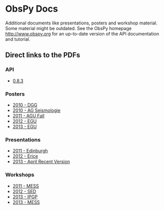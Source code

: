 # ObsPy Docs

Additional documents like presentations, posters and workshop material. Some material might be outdated.
See the ObsPy homepage http://www.obspy.org for an up-to-date version of the API documentation and
tutorial.



## Direct links to the PDFs

### API

* [0.8.3](https://github.com/obspy/docs/tree/master/api/0.8.3)

### Posters

* [2010 - DGG](https://github.com/obspy/docs/raw/master/posters/dgg_2010/poster.pdf)
* [2010 - AG Seismologie](https://github.com/obspy/docs/raw/master/posters/ag_seismologie_2010/poster.pdf)
* [2011 - AGU Fall](https://github.com/obspy/docs/raw/master/posters/agu_2011/agu2011_poster.pdf)
* [2012 - EGU](https://github.com/obspy/docs/raw/master/posters/egu_2012/obspy.pdf)
* [2013 - EGU](https://github.com/obspy/docs/raw/master/posters/egu_2013/egu2013_poster.pdf)

### Presentations

* [2011 - Edinburgh](https://github.com/obspy/docs/raw/master/presentations/edinburgh_2011/edinburgh_2011.pdf)
* [2012 - Erice](https://github.com/obspy/docs/raw/master/presentations/erice_2012/presentation.pdf)
* [2013 - April Recent Version](https://github.com/obspy/docs/raw/master/presentations/recent_version/presentation.pdf)

### Workshops

* [2011 - MESS](https://github.com/obspy/docs/raw/master/workshops/mess_2011/mess_2011_introduction.pdf)
* [2012 - SED](https://github.com/obspy/docs/raw/master/workshops/sed_2012/obspy_talks/output/introduction_to_obspy.pdf)
* [2013 - IPGP](https://github.com/obspy/docs/raw/master/workshops/ipgp_2013/introduction_to_obspy.pdf)
* [2013 - MESS](https://github.com/obspy/docs/raw/master/workshops/mess_2013/introduction_to_obspy.pdf)



